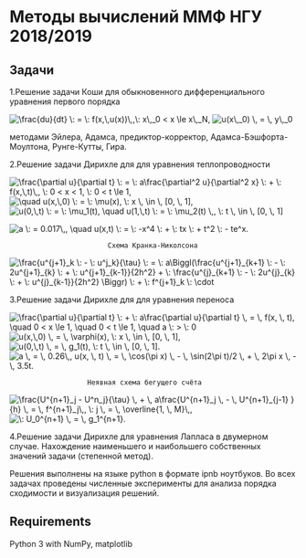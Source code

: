 # Методы вычислений  ММФ НГУ 2018/2019

## Задачи
 1.Решение задачи Коши для обыкновенного дифференциального уравнения первого порядка

<img src="https://tex.s2cms.ru/svg/%5Cfrac%7Bdu%7D%7Bdt%7D%20%20%5C%3A%20%3D%20%20%5C%3A%20f(x%2C%5C%2Cu(x))%5C%2C%2C%5C%3A%20x%5C%2C_0%20%3C%20x%20%5Cle%20x%5C%2C_N%2C" alt="\frac{du}{dt}  \: =  \: f(x,\,u(x))\,,\: x\,_0 &lt; x \le x\,_N," />
<img src="https://tex.s2cms.ru/svg/%20u(x%5C%2C_0)%20%5C%2C%20%3D%20%5C%2C%20y%5C%2C_0" alt=" u(x\,_0) \, = \, y\,_0" /> 

 методами Эйлера, Адамса, предиктор-корректор, Адамса-Бэшфорта-Моултона, Рунге-Кутты, Гира. 
 
 2.Решение задачи Дирихле для для уравнения теплопроводности 

<img src="https://tex.s2cms.ru/svg/%5Cfrac%7B%5Cpartial%20u%7D%7B%5Cpartial%20t%7D%20%5C%3A%20%3D%20%5C%3A%20a%5Cfrac%7B%5Cpartial%5E2%20u%7D%7B%5Cpartial%5E2%20x%7D%20%5C%3A%20%2B%20%20%5C%3A%20f(x%2C%5C%2Ct)%5C%2C%2C%20%5C%3A%200%20%3C%20x%20%3C%201%2C%20%5C%3A%200%20%3C%20t%20%5Cle%201%2C" alt="\frac{\partial u}{\partial t} \: = \: a\frac{\partial^2 u}{\partial^2 x} \: +  \: f(x,\,t)\,, \: 0 &lt; x &lt; 1, \: 0 &lt; t \le 1," />

<img src="https://tex.s2cms.ru/svg/%20%20%5Cquad%20u(x%2C%5C%2C0)%20%5C%3A%20%3D%20%5C%3A%20%5Cmu(x)%2C%20%5C%3A%20x%20%5C%2C%20%5Cin%20%5C%2C%20%5B0%2C%20%5C%2C%201%5D%2C" alt="  \quad u(x,\,0) \: = \: \mu(x), \: x \, \in \, [0, \, 1]," /> 

<img src="https://tex.s2cms.ru/svg/%20u(0%2C%5C%2Ct)%20%5C%3A%20%3D%20%5C%3A%20%5Cmu_1(t)%2C%20%5Cquad%20u(1%2C%5C%2Ct)%20%5C%3A%20%3D%20%5C%3A%20%5Cmu_2(t)%20%5C%2C%2C%20%5C%3A%20t%20%5C%2C%20%5Cin%20%20%5C%2C%20%5B0%2C%20%5C%2C%201%5D%20" alt=" u(0,\,t) \: = \: \mu_1(t), \quad u(1,\,t) \: = \: \mu_2(t) \,, \: t \, \in  \, [0, \, 1] " />

<img src="https://tex.s2cms.ru/svg/%20a%20%5C%3A%20%3D%200.017%5C%2C%2C%20%0A%20%5Cquad%20u(x%2Ct)%20%5C%3A%20%3D%20%5C%3A%20-x%5E4%20%5C%3A%20%2B%20%5C%3A%20tx%20%5C%3A%20%2B%20t%5E2%20%5C%3A%20-%20te%5Ex.%20" alt=" a \: = 0.017\,, 
 \quad u(x,t) \: = \: -x^4 \: + \: tx \: + t^2 \: - te^x. " />

                            Схема Кранка-Николсона 

<img src="https://tex.s2cms.ru/svg/%20%5Cfrac%7Bu%5E%7Bj%2B1%7D_k%20%5C%3A%20-%20%5C%3A%20u%5Ej_k%7D%7B%5Ctau%7D%20%5C%3A%20%3D%20%5C%3A%20a%5CBiggl(%5Cfrac%7Bu%5E%7Bj%2B1%7D_%7Bk%2B1%7D%20%5C%3A%20-%20%5C%3A%202u%5E%7Bj%2B1%7D_%7Bk%7D%20%5C%3A%20%2B%20%5C%3A%20u%5E%7Bj%2B1%7D_%7Bk-1%7D%7D%7B2h%5E2%7D%20%2B%20%5C%3A%20%5Cfrac%7Bu%5E%7Bj%7D_%7Bk%2B1%7D%20%5C%3A%20-%20%5C%3A%202u%5E%7Bj%7D_%7Bk%7D%20%5C%3A%20%2B%20%5C%3A%20u%5E%7Bj%7D_%7Bk-1%7D%7D%7B2h%5E2%7D%20%5CBiggr)%20%5C%3A%20%2B%20%5C%3A%20f%5E%7Bj%2B1%7D_k%20%5C%3A%20%5Ccdot" alt=" \frac{u^{j+1}_k \: - \: u^j_k}{\tau} \: = \: a\Biggl(\frac{u^{j+1}_{k+1} \: - \: 2u^{j+1}_{k} \: + \: u^{j+1}_{k-1}}{2h^2} + \: \frac{u^{j}_{k+1} \: - \: 2u^{j}_{k} \: + \: u^{j}_{k-1}}{2h^2} \Biggr) \: + \: f^{j+1}_k \: \cdot" />
 
 
 3.Решение задачи Дирихле для для уравнения переноса 

<img src="https://tex.s2cms.ru/svg/%20%5Cfrac%7B%5Cpartial%20u%7D%7B%5Cpartial%20t%7D%20%5C%3A%20%2B%20%5C%3A%20a%5Cfrac%7B%5Cpartial%20u%7D%7B%5Cpartial%20t%7D%20%5C%2C%20%3D%20%5C%2C%20f(x%2C%20%5C%2C%20t)%2C%20%5Cquad%200%20%3C%20x%20%5Cle%201%2C%20%5Cquad%200%20%3C%20t%20%5Cle%201%2C%20%5Cquad%20a%20%5C%3A%20%3E%20%5C%3A%200" alt=" \frac{\partial u}{\partial t} \: + \: a\frac{\partial u}{\partial t} \, = \, f(x, \, t), \quad 0 &lt; x \le 1, \quad 0 &lt; t \le 1, \quad a \: &gt; \: 0" />

<img src="https://tex.s2cms.ru/svg/%20u(x%2C%5C%2C0)%20%5C%2C%20%3D%20%5C%2C%20%5Cvarphi(x)%2C%20%5C%3A%20x%20%5C%2C%20%5Cin%20%5C%2C%20%5B0%2C%20%5C%2C%201%5D%2C" alt=" u(x,\,0) \, = \, \varphi(x), \: x \, \in \, [0, \, 1]," /> 

<img src="https://tex.s2cms.ru/svg/%20u(0%2C%5C%2Ct)%20%5C%2C%20%3D%20%5C%2C%20g_1(t)%2C%20%5C%3A%20t%20%5C%2C%20%5Cin%20%20%5C%2C%20%5B0%2C%20%5C%2C%201%5D.%20%20" alt=" u(0,\,t) \, = \, g_1(t), \: t \, \in  \, [0, \, 1].  " />

<img src="https://tex.s2cms.ru/svg/%20a%20%5C%2C%20%3D%20%5C%2C%200.26%5C%2C%2C%20u(x%2C%20%5C%2C%20t)%20%5C%2C%20%3D%20%5C%2C%20%5Ccos(%5Cpi%20x)%20%5C%2C%20-%20%5C%2C%20%5Csin(2%5Cpi%20t)%2F2%20%5C%2C%20%2B%20%5C%2C%202%5Cpi%20x%20%5C%2C%20-%20%5C%2C%203.5t." alt=" a \, = \, 0.26\,, u(x, \, t) \, = \, \cos(\pi x) \, - \, \sin(2\pi t)/2 \, + \, 2\pi x \, - \, 3.5t." />

                       Неявная схема бегущего счёта

<img src="https://tex.s2cms.ru/svg/%20%5Cfrac%7BU%5E%7Bn%2B1%7D_j%20-%20U%5En_j%7D%7B%5Ctau%7D%20%5C%2C%20%2B%20%5C%2C%20a%5Cfrac%7BU%5E%7Bn%2B1%7D_j%20%5C%2C%20-%20%5C%2C%20U%5E%7Bn%2B1%7D_%7Bj-1%7D%20%7D%7Bh%7D%20%5C%2C%20%3D%20%5C%2C%20f%5E%7Bn%2B1%7D_j%5C%2C%2C%20%5C%3A%20j%20%5C%2C%20%3D%20%5C%2C%20%5Coverline%7B1%2C%20%5C%2C%20M%7D%5C%2C%2C" alt=" \frac{U^{n+1}_j - U^n_j}{\tau} \, + \, a\frac{U^{n+1}_j \, - \, U^{n+1}_{j-1} }{h} \, = \, f^{n+1}_j\,, \: j \, = \, \overline{1, \, M}\,," />

<img src="https://tex.s2cms.ru/svg/%20%5C%3A%20U_0%5E%7Bn%2B1%7D%20%5C%2C%20%3D%20%5C%2C%20g_1%5E%7Bn%2B1%7D." alt=" \: U_0^{n+1} \, = \, g_1^{n+1}." />
 
 4.Решение задачи Дирихле для уравнения Лапласа в двумерном случае. Нахождение наименьшего и наибольшего собственных значений задачи (степенной метод).
 
 Решения выполнены на языке python в формате ipnb ноутбуков.
 Во всех задачах проведены численные эксперименты для анализа порядка сходимости и визуализация решений.
 
 ## Requirements
 Python 3 with NumPy, matplotlib

